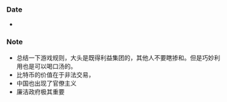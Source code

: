 ### Date
- 

### Note
- 总结一下游戏规则，大头是既得利益集团的，其他人不要瞎掺和。但是巧妙利用也是可以喝口汤的。
- 比特币的价值在于非法交易，
- 中国也出现了官僚主义
- 廉洁政府极其重要